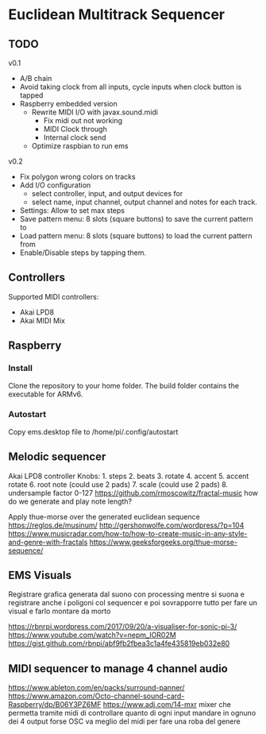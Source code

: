 # Euclidean Multitrack Sequencer

## TODO
v0.1
- A/B chain
- Avoid taking clock from all inputs, cycle inputs when clock button is tapped
- Raspberry embedded version
	- Rewrite MIDI I/O with javax.sound.midi
		- Fix midi out not working
		- MIDI Clock through
		- Internal clock send
	- Optimize raspbian to run ems

v0.2
- Fix polygon wrong colors on tracks
- Add I/O configuration
	- select controller, input, and output devices for
	- select name, input channel, output channel and notes for each track.
- Settings: Allow to set max steps
- Save pattern menu: 8 slots (square buttons) to save the current pattern to
- Load pattern menu: 8 slots (square buttons) to load the current pattern from
- Enable/Disable steps by tapping them.

## Controllers
Supported MIDI controllers: 
- Akai LPD8
- Akai MIDI Mix

## Raspberry
### Install
Clone the repository to your home folder. The build folder contains the executable for ARMv6.

### Autostart
Copy ems.desktop file to /home/pi/.config/autostart

## Melodic sequencer
Akai LPD8 controller
Knobs:
	1. steps
	2. beats
	3. rotate
	4. accent
	5. accent rotate
	6. root note (could use 2 pads)
	7. scale (could use 2 pads)
	8. undersample factor 0-127
https://github.com/rmoscowitz/fractal-music
how do we generate and play note length?

Apply thue-morse over the generated euclidean sequence
https://reglos.de/musinum/
http://gershonwolfe.com/wordpress/?p=104
https://www.musicradar.com/how-to/how-to-create-music-in-any-style-and-genre-with-fractals
https://www.geeksforgeeks.org/thue-morse-sequence/

## EMS Visuals
Registrare grafica generata dal suono con processing mentre si suona e registrare anche i poligoni col sequencer e poi sovrapporre tutto per fare un visual e farlo montare da morto

https://rbnrpi.wordpress.com/2017/09/20/a-visualiser-for-sonic-pi-3/
https://www.youtube.com/watch?v=nepm_IOR02M
https://gist.github.com/rbnpi/abf9fb2fbea3c1a4fe435819eb032e80

## MIDI sequencer to manage 4 channel audio
https://www.ableton.com/en/packs/surround-panner/
https://www.amazon.com/Octo-channel-sound-card-Raspberry/dp/B06Y3PZ6MF
https://www.adj.com/14-mxr
mixer che permetta tramite midi di controllare quanto di ogni input mandare in ognuno dei 4 output 
forse OSC va meglio del midi per fare una roba del genere
